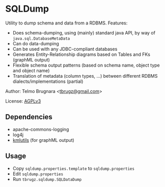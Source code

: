 
SQLDump
=======

Utility to dump schema and data from a RDBMS. Features:

- Does schema-dumping, using (mainly) standard java API, by way of `java.sql.DatabaseMetaData`
- Can do data-dumping
- Can be used with any JDBC-compliant databases
- Generates Entity-Relationship diagrams based on Tables and FKs (graphML output)
- Flexible schema output patterns (based on schema name, object type and object name)
- Translation of metadata (column types, ...) between different RDBMS dialects/implementations (partial)

Author: Telmo Brugnara <[tbrugz@gmail.com](mailto:tbrugz@gmail.com)>

License: [AGPLv3](http://www.gnu.org/licenses/agpl.html)


Dependencies
------------
- apache-commons-logging
- log4j
- [kmlutils](https://bitbucket.org/tbrugz/kmlutils) (for graphML output)

Usage
-----
- Copy `sqldump.properties.template` to `sqldump.properties`
- Edit `sqldump.properties`
- Run `tbrugz.sqldump.SQLDataDump`
